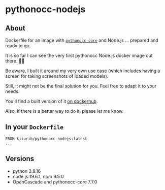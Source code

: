 # pythonocc-nodejs

## About

Dockerfile for an image with [`pythonocc-core`](https://github.com/tpaviot/pythonocc-core) and Node.js ... prepared and ready to go.

It is so far I can see the very first pythonocc Node.js docker image out there. 🎉🥂

Be aware, I built it around my very own use case (which includes having a screen for taking screenshots of loaded models).

Still, it might not be the final solution for you.
Feel free to adapt it to your needs.

You'll find a built version of it [on dockerhub](https://hub.docker.com/repository/docker/kiiurib/pythonocc-nodejs).

Also, if there is a better way to do it, please let me know.


## In your `Dockerfile`

    FROM kiiurib/pythonocc-nodejs:latest
    ...


## Versions

- python 3.9.16
- node.js 19.6.1, npm 9.5.0
- OpenCascade and pythonocc-core 7.7.0
